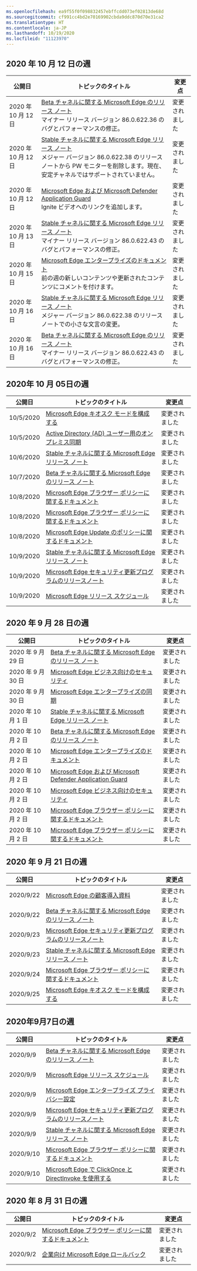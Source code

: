 ```yaml
---
ms.openlocfilehash: ea9f55f0f098832457ebffcdd073ef02813de68d
ms.sourcegitcommit: cf991cc4bd2e70169902cbda9ddc870d70e31ca2
ms.translationtype: HT
ms.contentlocale: ja-JP
ms.lasthandoff: 10/19/2020
ms.locfileid: "11123970"
---
```

<!-- This file is generated automatically each week. Changes made to this file will be overwritten.-->


## 2020 年 10 月 12 日の週


| 公開日 |トピックのタイトル | 変更点 |
|------|------------|--------|
| 2020 年 10 月 12 日 | [Beta チャネルに関する Microsoft Edge のリリース ノート](/DeployEdge/microsoft-edge-relnote-beta-channel)<br>マイナー リリース バージョン 86.0.622.36 のバグとパフォーマンスの修正。 | 変更されました |
| 2020 年 10 月 12 日 | [Stable チャネルに関する Microsoft Edge リリース ノート](/DeployEdge/microsoft-edge-relnote-stable-channel)<br>メジャー バージョン 86.0.622.38 のリリース ノートから PW モニターを削除します。現在、安定チャネルではサポートされていません。 | 変更されました |
| 2020 年 10 月 12 日 | [Microsoft Edge および Microsoft Defender Application Guard](/DeployEdge/microsoft-edge-security-windows-defender-application-guard)<br>Ignite ビデオへのリンクを追加します。 | 変更されました |
| 2020 年 10 月 13 日 | [Stable チャネルに関する Microsoft Edge リリース ノート](/DeployEdge/microsoft-edge-relnote-stable-channel)<br>マイナー リリース バージョン 86.0.622.43 のバグとパフォーマンスの修正。 | 変更されました |
| 2020 年 10 月 15 日 | [Microsoft Edge エンタープライズのドキュメント](/DeployEdge/index)<br>前の週の新しいコンテンツや更新されたコンテンツにコメントを付けます。 | 変更されました |
| 2020 年 10 月 16 日 | [Stable チャネルに関する Microsoft Edge リリース ノート](/DeployEdge/microsoft-edge-relnote-stable-channel)<br>メジャー バージョン 86.0.622.38 のリリース ノートでの小さな文言の変更。 | 変更されました |
| 2020 年 10 月 16 日 | [Beta チャネルに関する Microsoft Edge のリリース ノート](/DeployEdge/microsoft-edge-relnote-beta-channel)<br>マイナー リリース バージョン 86.0.622.43 のバグとパフォーマンスの修正。 | 変更されました |


## 2020年 10 月 05日の週


| 公開日 |トピックのタイトル | 変更点 |
|------|------------|--------|
| 10/5/2020 | [Microsoft Edge キオスク モードを構成する](/DeployEdge/microsoft-edge-configure-kiosk-mode) | 変更されました |
| 10/5/2020 | [Active Directory (AD) ユーザー用のオンプレミス同期](/DeployEdge/microsoft-edge-on-premises-sync) | 変更されました |
| 10/6/2020 | [Stable チャネルに関する Microsoft Edge リリース ノート](/DeployEdge/microsoft-edge-relnote-stable-channel) | 変更されました |
| 10/7/2020 | [Beta チャネルに関する Microsoft Edge のリリース ノート](/DeployEdge/microsoft-edge-relnote-beta-channel) | 変更されました |
| 10/8/2020 | [Microsoft Edge ブラウザー ポリシーに関するドキュメント](/DeployEdge/browser-policies/microsoft-edge-policies) | 変更されました |
| 10/8/2020 | [Microsoft Edge ブラウザー ポリシーに関するドキュメント](/DeployEdge/microsoft-edge-policies) | 変更されました |
| 10/8/2020 | [Microsoft Edge Update のポリシーに関するドキュメント](/DeployEdge/microsoft-edge-update-policies) | 変更されました |
| 10/9/2020 | [Stable チャネルに関する Microsoft Edge リリース ノート](/DeployEdge/microsoft-edge-relnote-stable-channel) | 変更されました |
| 10/9/2020 | [Microsoft Edge セキュリティ更新プログラムのリリースノート](/DeployEdge/microsoft-edge-relnotes-security) | 変更されました |
| 10/9/2020 | [Microsoft Edge リリース スケジュール](/DeployEdge/microsoft-edge-release-schedule) | 変更されました |


## 2020 年 9 月 28 日の週


| 公開日 |トピックのタイトル | 変更点 |
|------|------------|--------|
| 2020 年 9 月 29 日 | [Beta チャネルに関する Microsoft Edge のリリース ノート](/DeployEdge/microsoft-edge-relnote-beta-channel) | 変更されました |
| 2020 年 9 月 30 日 | [Microsoft Edge ビジネス向けのセキュリティ](/DeployEdge/ms-edge-security-for-business) | 変更されました |
| 2020 年 9 月 30 日 | [Microsoft Edge エンタープライズの同期](/DeployEdge/microsoft-edge-enterprise-sync) | 変更されました |
| 2020 年 10 月 1 日 | [Stable チャネルに関する Microsoft Edge リリース ノート](/DeployEdge/microsoft-edge-relnote-stable-channel) | 変更されました |
| 2020 年 10 月 2 日 | [Beta チャネルに関する Microsoft Edge のリリース ノート](/DeployEdge/microsoft-edge-relnote-beta-channel) | 変更されました |
| 2020 年 10 月 2 日 | [Microsoft Edge エンタープライズのドキュメント](/DeployEdge/index) | 変更されました |
| 2020 年 10 月 2 日 | [Microsoft Edge および Microsoft Defender Application Guard](/DeployEdge/microsoft-edge-security-windows-defender-application-guard) | 変更されました |
| 2020 年 10 月 2 日 | [Microsoft Edge ビジネス向けのセキュリティ](/DeployEdge/ms-edge-security-for-business) | 変更されました |
| 2020 年 10 月 2 日 | [Microsoft Edge ブラウザー ポリシーに関するドキュメント](/DeployEdge/browser-policies/microsoft-edge-policies) | 変更されました |
| 2020 年 10 月 2 日 | [Microsoft Edge ブラウザー ポリシーに関するドキュメント](/DeployEdge/microsoft-edge-policies) | 変更されました |


## 2020 年 9 月 21 日の週


| 公開日 |トピックのタイトル | 変更点 |
|------|------------|--------|
| 2020/9/22 | [Microsoft Edge の顧客導入資料](/DeployEdge/microsoft-edge-customer-adoption-kit) | 変更されました |
| 2020/9/22 | [Beta チャネルに関する Microsoft Edge のリリース ノート](/DeployEdge/microsoft-edge-relnote-beta-channel) | 変更されました |
| 2020/9/23 | [Microsoft Edge セキュリティ更新プログラムのリリースノート](/DeployEdge/microsoft-edge-relnotes-security) | 変更されました |
| 2020/9/23 | [Stable チャネルに関する Microsoft Edge リリース ノート](/DeployEdge/microsoft-edge-relnote-stable-channel) | 変更されました |
| 2020/9/24 | [Microsoft Edge ブラウザー ポリシーに関するドキュメント](/DeployEdge/microsoft-edge-policies) | 変更されました |
| 2020/9/25 | [Microsoft Edge キオスク モードを構成する](/DeployEdge/microsoft-edge-configure-kiosk-mode) | 変更されました |


## 2020年9月7日の週


| 公開日 |トピックのタイトル | 変更点 |
|------|------------|--------|
| 2020/9/9 | [Beta チャネルに関する Microsoft Edge のリリース ノート](/DeployEdge/microsoft-edge-relnote-beta-channel) | 変更されました |
| 2020/9/9 | [Microsoft Edge リリース スケジュール](/DeployEdge/microsoft-edge-release-schedule) | 変更されました |
| 2020/9/9 | [Microsoft Edge エンタープライズ プライバシー設定](/DeployEdge/microsoft-edge-enterprise-privacy-settings) | 変更されました |
| 2020/9/9 | [Microsoft Edge セキュリティ更新プログラムのリリースノート](/DeployEdge/microsoft-edge-relnotes-security) | 変更されました |
| 2020/9/9 | [Stable チャネルに関する Microsoft Edge リリース ノート](/DeployEdge/microsoft-edge-relnote-stable-channel) | 変更されました |
| 2020/9/10 | [Microsoft Edge ブラウザー ポリシーに関するドキュメント](/DeployEdge/microsoft-edge-policies) | 変更されました |
| 2020/9/10 | [Microsoft Edge で ClickOnce と DirectInvoke を使用する](/DeployEdge/edge-learn-more-co-di) | 変更されました |


## 2020 年 8 月 31 日の週


| 公開日 |トピックのタイトル | 変更点 |
|------|------------|--------|
| 2020/9/2 | [Microsoft Edge ブラウザー ポリシーに関するドキュメント](/DeployEdge/microsoft-edge-policies) | 変更されました |
| 2020/9/2 | [企業向け Microsoft Edge ロールバック](/DeployEdge/edge-learnmore-rollback) | 変更されました |
